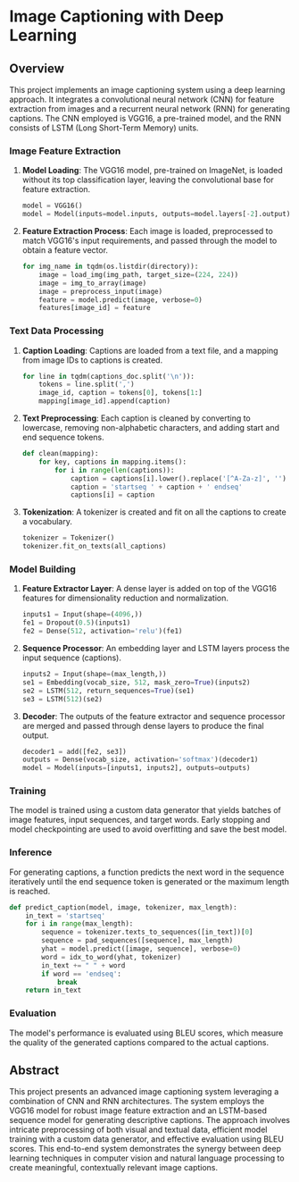 # Image Captioning with Deep Learning

## Overview

This project implements an image captioning system using a deep learning approach. It integrates a convolutional neural network (CNN) for feature extraction from images and a recurrent neural network (RNN) for generating captions. The CNN employed is VGG16, a pre-trained model, and the RNN consists of LSTM (Long Short-Term Memory) units.

### Image Feature Extraction

1. **Model Loading**: The VGG16 model, pre-trained on ImageNet, is loaded without its top classification layer, leaving the convolutional base for feature extraction.

    ```python
    model = VGG16()
    model = Model(inputs=model.inputs, outputs=model.layers[-2].output)
    ```

2. **Feature Extraction Process**: Each image is loaded, preprocessed to match VGG16's input requirements, and passed through the model to obtain a feature vector.

    ```python
    for img_name in tqdm(os.listdir(directory)):
        image = load_img(img_path, target_size=(224, 224))
        image = img_to_array(image)
        image = preprocess_input(image)
        feature = model.predict(image, verbose=0)
        features[image_id] = feature
    ```

### Text Data Processing

1. **Caption Loading**: Captions are loaded from a text file, and a mapping from image IDs to captions is created.

    ```python
    for line in tqdm(captions_doc.split('\n')):
        tokens = line.split(',')
        image_id, caption = tokens[0], tokens[1:]
        mapping[image_id].append(caption)
    ```

2. **Text Preprocessing**: Each caption is cleaned by converting to lowercase, removing non-alphabetic characters, and adding start and end sequence tokens.

    ```python
    def clean(mapping):
        for key, captions in mapping.items():
            for i in range(len(captions)):
                caption = captions[i].lower().replace('[^A-Za-z]', '')
                caption = 'startseq ' + caption + ' endseq'
                captions[i] = caption
    ```

3. **Tokenization**: A tokenizer is created and fit on all the captions to create a vocabulary.

    ```python
    tokenizer = Tokenizer()
    tokenizer.fit_on_texts(all_captions)
    ```

### Model Building

1. **Feature Extractor Layer**: A dense layer is added on top of the VGG16 features for dimensionality reduction and normalization.

    ```python
    inputs1 = Input(shape=(4096,))
    fe1 = Dropout(0.5)(inputs1)
    fe2 = Dense(512, activation='relu')(fe1)
    ```

2. **Sequence Processor**: An embedding layer and LSTM layers process the input sequence (captions).

    ```python
    inputs2 = Input(shape=(max_length,))
    se1 = Embedding(vocab_size, 512, mask_zero=True)(inputs2)
    se2 = LSTM(512, return_sequences=True)(se1)
    se3 = LSTM(512)(se2)
    ```

3. **Decoder**: The outputs of the feature extractor and sequence processor are merged and passed through dense layers to produce the final output.

    ```python
    decoder1 = add([fe2, se3])
    outputs = Dense(vocab_size, activation='softmax')(decoder1)
    model = Model(inputs=[inputs1, inputs2], outputs=outputs)
    ```

### Training

The model is trained using a custom data generator that yields batches of image features, input sequences, and target words. Early stopping and model checkpointing are used to avoid overfitting and save the best model.

### Inference

For generating captions, a function predicts the next word in the sequence iteratively until the end sequence token is generated or the maximum length is reached.

```python
def predict_caption(model, image, tokenizer, max_length):
    in_text = 'startseq'
    for i in range(max_length):
        sequence = tokenizer.texts_to_sequences([in_text])[0]
        sequence = pad_sequences([sequence], max_length)
        yhat = model.predict([image, sequence], verbose=0)
        word = idx_to_word(yhat, tokenizer)
        in_text += " " + word
        if word == 'endseq':
            break
    return in_text
```

### Evaluation

The model's performance is evaluated using BLEU scores, which measure the quality of the generated captions compared to the actual captions.

## Abstract

This project presents an advanced image captioning system leveraging a combination of CNN and RNN architectures. The system employs the VGG16 model for robust image feature extraction and an LSTM-based sequence model for generating descriptive captions. The approach involves intricate preprocessing of both visual and textual data, efficient model training with a custom data generator, and effective evaluation using BLEU scores. This end-to-end system demonstrates the synergy between deep learning techniques in computer vision and natural language processing to create meaningful, contextually relevant image captions.